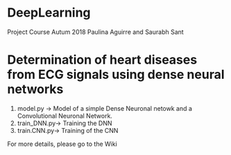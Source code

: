 # DeepLearning
Project Course Autum 2018
Paulina Aguirre and Saurabh Sant 

# Determination of heart diseases from ECG signals using dense neural networks
1. model.py -> Model of a simple Dense Neuronal netowk and a Convolutional Neuronal Network.
2. train_DNN.py-> Training the DNN 
3. train.CNN.py-> Training of the CNN

For more details, please go to the Wiki


